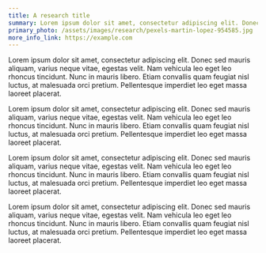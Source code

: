 ```yaml
---
title: A research title
summary: Lorem ipsum dolor sit amet, consectetur adipiscing elit. Donec sed mauris aliquam, varius neque vitae, egestas velit. Nam vehicula leo eget
primary_photo: /assets/images/research/pexels-martin-lopez-954585.jpg
more_info_link: https://example.com
---
```


Lorem ipsum dolor sit amet, consectetur adipiscing elit. Donec sed mauris aliquam, varius neque vitae, egestas velit. Nam vehicula leo eget leo rhoncus tincidunt. Nunc in mauris libero. Etiam convallis quam feugiat nisl luctus, at malesuada orci pretium. Pellentesque imperdiet leo eget massa laoreet placerat.

Lorem ipsum dolor sit amet, consectetur adipiscing elit. Donec sed mauris aliquam, varius neque vitae, egestas velit. Nam vehicula leo eget leo rhoncus tincidunt. Nunc in mauris libero. Etiam convallis quam feugiat nisl luctus, at malesuada orci pretium. Pellentesque imperdiet leo eget massa laoreet placerat.

Lorem ipsum dolor sit amet, consectetur adipiscing elit. Donec sed mauris aliquam, varius neque vitae, egestas velit. Nam vehicula leo eget leo rhoncus tincidunt. Nunc in mauris libero. Etiam convallis quam feugiat nisl luctus, at malesuada orci pretium. Pellentesque imperdiet leo eget massa laoreet placerat.

Lorem ipsum dolor sit amet, consectetur adipiscing elit. Donec sed mauris aliquam, varius neque vitae, egestas velit. Nam vehicula leo eget leo rhoncus tincidunt. Nunc in mauris libero. Etiam convallis quam feugiat nisl luctus, at malesuada orci pretium. Pellentesque imperdiet leo eget massa laoreet placerat.